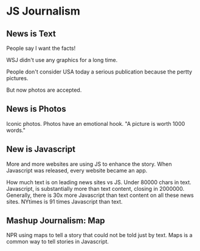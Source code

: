 JS Journalism
=============

## News is Text

People say I want the facts!

WSJ didn't use any graphics for a long time.

People don't consider USA today a serious publication because the pertty pictures.

But now photos are accepted.

## News is Photos

Iconic photos. Photos have an emotional hook. "A picture is worth 1000 words."

## New is Javascript

More and more websites are using JS to enhance the story. When Javascript was released, every website became an app.

How much text is on leading news sites vs JS. Under 80000 chars in text. Javascript, is substantially more than text content, closing in 2000000. Generally, there is 30x more Javascript than text content on all these news sites. NYtimes is 91 times Javascript than text.

## Mashup Journalism: Map

NPR using maps to tell a story that could not be told just by text. Maps is a common way to tell stories in Javascript.


